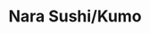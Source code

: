 ---
layout: place
title: "Nara Sushi/Kumo"
permalink: /new-york/new-york/nara-sushi-kumo.html
stateAbbr: NY
stateName: New York
cityName: New York
seo:
  name: "Nara Sushi/Kumo"
  type: Restaurant
  links: http://narasushi76.com/
description: "Straightforward, cozy restaurant with classic sushi & sashimi offerings, plus teriyaki & tempura. Nara Sushi/Kumo serves delicious sushi in New York, New York. Try fresh Japanese dishes for a great dining experience. Available for takeout, delivery, lunch, and dinner."
place_id: ChIJ2RlwJAJbwokR0Eb2TdnRAIU
photos:
  - name: >-
      places/ChIJ2RlwJAJbwokR0Eb2TdnRAIU/photos/AeeoHcJfftF0ZexLxPF3ytKDSQN4USrYU3ak2ReTtevD_Xv8oxZVKW4brVMwtTYlTGEIZvtpM2sRKa_kgXdW7fx8kLYYn0k87O55022OFoZ8q-2HNah3tv7Osbtws4IEMdDkZr3dujCWiYi-ezx_5u1-BCS23kwur4F0LH1YAdCi7il9PGyi_k9E28WXFscXJZVgf44oPYw-Aj1Rfj1g4yVLN1n_eQrVWNlE5dNguaoSLnjr7ENWyf0GeS9YAjbSp0Pn1idMnnFwY_1OYF7tYZks8xkD7mdnmoxmJa-zb2i8uBF0PA
    widthPx: 4032
    heightPx: 3024
    authorAttributions:
      - displayName: Nara Sushi/Kumo
        uri: https://maps.google.com/maps/contrib/110767719273537525320
        photoUri: >-
          https://lh3.googleusercontent.com/a-/ALV-UjUl1uVcA-o9QaPDt5T0R9B1jHW2VFbeQfCrVm6mJTfiwbUOgSM=s100-p-k-no-mo
    flagContentUri: >-
      https://www.google.com/local/imagery/report/?cb_client=maps_api_places.places_api&image_key=!1e10!2sAF1QipOP2w2Hoq_7zffgHtXgd3MZ0bIaYTu3SFlSnwai&hl=en-US
    googleMapsUri: >-
      https://www.google.com/maps/place//data=!3m4!1e2!3m2!1sAF1QipOP2w2Hoq_7zffgHtXgd3MZ0bIaYTu3SFlSnwai!2e10!4m2!3m1!1s0x89c25b02247019d9:0x8500d1d94df646d0
  - name: >-
      places/ChIJ2RlwJAJbwokR0Eb2TdnRAIU/photos/AeeoHcLMsa3CVC2ImuQy_cD4ehMlnMCZNSQjNpKeWZg_dVPbXz2YZv64uVN2jPVKKZhWbdd35hNDIHHcVICx6STubJjn4ZR6cyo3uy2WJP-Xvim4PN9bl5HoKD8L2AQRre9n2eHmvkAVSbSqSqEO-dUtQTUp89smnatHPwH-aRLX63hoAtTakJwLDnWSjUwjNOcholMGq2qHEdDXWC0RmFUhO5_HpG3P0xy7jDtMv5fN_ahJ3SW00IiKFci-fqHxt72bqBk1rQe1luHHwCM6X2SHj4QPodfEq7CiY36tSWXne4FqBg
    widthPx: 4000
    heightPx: 2250
    authorAttributions:
      - displayName: Nara Sushi/Kumo
        uri: https://maps.google.com/maps/contrib/110767719273537525320
        photoUri: >-
          https://lh3.googleusercontent.com/a-/ALV-UjUl1uVcA-o9QaPDt5T0R9B1jHW2VFbeQfCrVm6mJTfiwbUOgSM=s100-p-k-no-mo
    flagContentUri: >-
      https://www.google.com/local/imagery/report/?cb_client=maps_api_places.places_api&image_key=!1e10!2sAF1QipNmfmLOQxy1zgorVCN8LL5SFftfZfdGMLkgCHIT&hl=en-US
    googleMapsUri: >-
      https://www.google.com/maps/place//data=!3m4!1e2!3m2!1sAF1QipNmfmLOQxy1zgorVCN8LL5SFftfZfdGMLkgCHIT!2e10!4m2!3m1!1s0x89c25b02247019d9:0x8500d1d94df646d0
  - name: >-
      places/ChIJ2RlwJAJbwokR0Eb2TdnRAIU/photos/AeeoHcJ4zSjjzVcct_v0QOqdL80rxLPeA_UIAPPeuTIk1AC4OtNxIDTEZCpL7K3NK177GzmrDqUKsDxAOq_IS3LDQRVrpGef_wGkgfBXX5ZmkGPt66bpYiERV58MkzP_SUTnpLeAAFa0xsyQ1ADEuz6tsM03gxOpGpNdXTAL5Ptuqqpsty1s4Hg8PewV7ksa8amNgc1ZZQzL7tkEbpiqO_6damwRniZhLp0q1JiVN3OTAdk6rzhkUSTEAnLgUp2FBCuac3tOp3FJj75a5aCCPiZRsUWXT6ABop58wWcjGVFO7o_qpICBfknQJTqS-AKXtQkHhmGw2HI-cWQDV0hbKAtx2K3gToi7ntM6CK4KXQ7k5k-wkqHCHcXm3KCm2sKI4I8k12e3DT4Rw5uu09ao_tvbudwX2irkmHsASZNU4bbOYzqOUX2SMUNuNOw11Prk9XgU
    widthPx: 4000
    heightPx: 3000
    authorAttributions:
      - displayName: Rick Hung
        uri: https://maps.google.com/maps/contrib/100595663891721293437
        photoUri: >-
          https://lh3.googleusercontent.com/a-/ALV-UjXU1cQXxxfU8CmW-UMrnsUxyvClffiJzGoZSbD7fZxTA4Pa0AsRfQ=s100-p-k-no-mo
    flagContentUri: >-
      https://www.google.com/local/imagery/report/?cb_client=maps_api_places.places_api&image_key=!1e10!2sCIABIhAA3ilWBQrfaGfgsB0AA6f-&hl=en-US
    googleMapsUri: >-
      https://www.google.com/maps/place//data=!3m4!1e2!3m2!1sCIABIhAA3ilWBQrfaGfgsB0AA6f-!2e10!4m2!3m1!1s0x89c25b02247019d9:0x8500d1d94df646d0
  - name: >-
      places/ChIJ2RlwJAJbwokR0Eb2TdnRAIU/photos/AeeoHcJe2DACzNAcqsBhz-1UXXtxTA07-31EzYg7xiq30N2FQ2k_cgRPQqeaxmbu9Kp_FOmni1sN_W4qodKsnhZieXszUCV-kI3_mmB1jx-AkSZk3kWwrlU-nUMsNXBdXtnE_XWJMw9Z_uFXF_aYr3am59ITxzji7ng-DZbijRhUiGwM_QFiWeQqHPfgEivJ_X6h2VrG9DFMVrVk7gWL9wEdcgGOjCta9O4T6xQ0NHtF16ECGoYGXIiTTDXiT4BpfswhSK-YiCzDj9XgDq9CZctmUIfZ9Iy3086sNb1llOz7tuD_ktzavhBg53O-LMdoApfBNMYnz1MC8_hlJuv3KemQrJp11xrua4pjS_dUmYLFfUDUrjCu1fcGhh5uWX2dmdBQrnwnEIL1L3AGgectjU7JCdkcnGePNuiUb3ye04WBdatJ1Q
    widthPx: 4030
    heightPx: 3022
    authorAttributions:
      - displayName: Cosmin Nastasa
        uri: https://maps.google.com/maps/contrib/108091021310685947312
        photoUri: >-
          https://lh3.googleusercontent.com/a-/ALV-UjWzkEnYIpnm4iYY53ORNKaSDQAhvBV3oAcASAwp8qek3lqt8AuE=s100-p-k-no-mo
    flagContentUri: >-
      https://www.google.com/local/imagery/report/?cb_client=maps_api_places.places_api&image_key=!1e10!2sCIHM0ogKEICAgIDz362MSQ&hl=en-US
    googleMapsUri: >-
      https://www.google.com/maps/place//data=!3m4!1e2!3m2!1sCIHM0ogKEICAgIDz362MSQ!2e10!4m2!3m1!1s0x89c25b02247019d9:0x8500d1d94df646d0
  - name: >-
      places/ChIJ2RlwJAJbwokR0Eb2TdnRAIU/photos/AeeoHcIYk6k_xlUUTtBEyegozRBrtJlW6ov-6zVdiAKsyYUKCLuHGJqnJCNfGV5JATQjcvjSs9g_GbJf-Jzu9RBxeL8QXw5mKICgy63CpXjxkFHkJ73_q5kcPdbhirw34S6Q0sxN_tsfG3VWsuQwO9uKm7xKsjKyP2wYVMZ_VOT8TG2dAiAu1e9sozSQJ0N63bfI-e6AjbJfNvCKyJ8l1s8RWOF-390EiBt29_WjvOclvj7gG8hCRYfFzHr5XuYFsTd907zWvDAlTqrOoIajCc3uEAVBp4DlcEjpKXMHjHGlmA12tHcKYY-EPTAgY2ifCf_KPR--hAc4gRaAudMw-FDQU73Ty5W4ewR2663crBgzi2mvBLFl10NG8_3L5Vl8mtl8LerpocRqp6gK-eXxgNo_zR1sNkyZhwZOuU4JHVXuOhD8zqc
    widthPx: 4032
    heightPx: 3024
    authorAttributions:
      - displayName: Stéphanie C
        uri: https://maps.google.com/maps/contrib/114344533684703676968
        photoUri: >-
          https://lh3.googleusercontent.com/a/ACg8ocKgkG8W8PTSEu7SLaY5OkjmUOr_cdEy21B_FDw3mlDy9bmS=s100-p-k-no-mo
    flagContentUri: >-
      https://www.google.com/local/imagery/report/?cb_client=maps_api_places.places_api&image_key=!1e10!2sCIHM0ogKEICAgIDT2-XqswE&hl=en-US
    googleMapsUri: >-
      https://www.google.com/maps/place//data=!3m4!1e2!3m2!1sCIHM0ogKEICAgIDT2-XqswE!2e10!4m2!3m1!1s0x89c25b02247019d9:0x8500d1d94df646d0
  - name: >-
      places/ChIJ2RlwJAJbwokR0Eb2TdnRAIU/photos/AeeoHcKR8sxIOi39ki8sFGIUipwe5quv7Ujt4724yYthp8akqr5N5mflM56zEj97YuLaig-6s2bFgn77VBRnJbWg1BxzbBfDqyQOD8vvQOWKoHoZbcYP0L39Exp0NFSgGhDPR200b2wPsI4J7ELEoB8TG306NSWag78HWQhQIHT2v0m4MLn2xEbAtmOwVLPUeGK7JJ9vC3hqLPOF7FXD4-JF4YHBPzArEap5c9mcTSr5nrIsTo91qgtAucDPUqMTPB3ywZDDqxSfo0giBaoOIrbxeolya3JuDYM3WxRfxAPO95PLj8LapRCG5BhNrhMTOaSIoWDRLxH--5p7_l5PPc5whd0HYjDbV7Ougz3qRJpiP9mvo-s7MpIg6c1siVw7YD7Maos1z0QtyG2EugYNbLNvkJ06zLwk8pBLi5I9Sy9hjRHGZuod
    widthPx: 4000
    heightPx: 2252
    authorAttributions:
      - displayName: Hugo Hernandez
        uri: https://maps.google.com/maps/contrib/113920320913890939598
        photoUri: >-
          https://lh3.googleusercontent.com/a-/ALV-UjWc00aKzHuFh7pOA43LgNp--fX4XoeoLS_dThXFiS3QlBXZtIfD=s100-p-k-no-mo
    flagContentUri: >-
      https://www.google.com/local/imagery/report/?cb_client=maps_api_places.places_api&image_key=!1e10!2sCIHM0ogKEICAgMCIrsyH9gE&hl=en-US
    googleMapsUri: >-
      https://www.google.com/maps/place//data=!3m4!1e2!3m2!1sCIHM0ogKEICAgMCIrsyH9gE!2e10!4m2!3m1!1s0x89c25b02247019d9:0x8500d1d94df646d0
  - name: >-
      places/ChIJ2RlwJAJbwokR0Eb2TdnRAIU/photos/AeeoHcJRujyhqAMgVeL76oYpYM6j5VY0aV2TthkXMkp-5P3e0XTelJHpAP3ajALJ2NvCIln0dWmKFVfaenCuaV5U8A8utnI8LbwZNvpPPccGBPmyyTE-6ad4QkJ4HR-jAX-rp1G0jDERfI9J7d6zEGhu7sbYnX_uzJajQ9-51Ty8kqihZeEPl1kksZq95ggk28hur23jlgUuk_9uOValB2NvVNQBqZSAitIp4MO8JnPwmxMmFFCKC7sSGItfgik_QnuJCQsiFq-9cUlAp2RGBMeZ6TDBYZl5k4cOlT4ud_FXFcE7Np5Opn_B7Mrls5Y1tOp5HuQfGrbKXH12FbDpEJHY2TReV6e_q4ja4TaOSKp30dKoDQ-LckDIcMHPFOsaSHY4XqXlXSki0znruwmJ8kdzwiJ8A-hR1lMYqhQd5694UF4
    widthPx: 3000
    heightPx: 4000
    authorAttributions:
      - displayName: Christina Huynh
        uri: https://maps.google.com/maps/contrib/113879273757694512511
        photoUri: >-
          https://lh3.googleusercontent.com/a-/ALV-UjWyL-RLdaIOjA5hbaPZqnL2N9vfnHXKObk3ArCw0rHsjIJ-_v1DeQ=s100-p-k-no-mo
    flagContentUri: >-
      https://www.google.com/local/imagery/report/?cb_client=maps_api_places.places_api&image_key=!1e10!2sCIHM0ogKEICAgIDO2PrUbg&hl=en-US
    googleMapsUri: >-
      https://www.google.com/maps/place//data=!3m4!1e2!3m2!1sCIHM0ogKEICAgIDO2PrUbg!2e10!4m2!3m1!1s0x89c25b02247019d9:0x8500d1d94df646d0
  - name: >-
      places/ChIJ2RlwJAJbwokR0Eb2TdnRAIU/photos/AeeoHcI6uym3UA-8d4wTOWJawwISLG8RGxX8ShSXmvjBQgb9UsXyXrlmumaRcsDr53uz5MEaKPlx0lTas5AvFTFtT7URWzHZrrxEsxMuDT_FdO9zDlaxdtdF375sjgdT-LtaC5OpAiWjIqHeLo25k-ES3T1fl1L6EOAWHEmHBIXj9s0hMTgdiHtmuX9dW8VOu-Y3U5vFGG9ktehl_9I5rhm8g-V1eLuhH5FVjK6Fzwyty5RpK1LOxjvWVWpZOgCCTaHmvPsDNXSu2lC88W519pKSo3_XwxvmvDMMl8ovUsB-zHdZI4_LD71sOYaziEVzAReJlzh1wIE5DJED1YZcqxoM8dZZxLjhpqxuD28oSoE0JF1lr6X93F1-GHVVlMvp1B58E25ctR4RfDhuVsA0blfxGEl5Ego3e2LPE4voNV9Ysm9-ZA
    widthPx: 4080
    heightPx: 3072
    authorAttributions:
      - displayName: Clayton Chua
        uri: https://maps.google.com/maps/contrib/110645412175387064265
        photoUri: >-
          https://lh3.googleusercontent.com/a-/ALV-UjX4-QUiw8v_7QwAVAljRZXS-xJBACoVQbkMg1lywJR4QKIe7NPk=s100-p-k-no-mo
    flagContentUri: >-
      https://www.google.com/local/imagery/report/?cb_client=maps_api_places.places_api&image_key=!1e10!2sCIHM0ogKEICAgICXsvzqeQ&hl=en-US
    googleMapsUri: >-
      https://www.google.com/maps/place//data=!3m4!1e2!3m2!1sCIHM0ogKEICAgICXsvzqeQ!2e10!4m2!3m1!1s0x89c25b02247019d9:0x8500d1d94df646d0
  - name: >-
      places/ChIJ2RlwJAJbwokR0Eb2TdnRAIU/photos/AeeoHcJKvNjGOtn4XTOWXBE44BPOGE7eYEXUT-SrWce8eARLvUNchsCFvwO5fNvryyR5RsyyhTGPt8kLd2yIEhnUil_5HbWRtp8B8TfUSPIybmRYhjgDIoiN0Tz3qLEEY7GUJqFP9M7bK90BKkNpHdWKy-hkfKzk1vV-WZaK-WAaBf9tn9lDq1e5poGOq7vsbOoikfZ1a_JavBddu0gU_h63995hoTIY6hU_KhFrpBqfIzTDs-wtaEmi-M3nG32jDHBbLGxVekRF4EjYxEP387rd8kFjMiFqG8wzKPZCFvyN4bL0VoSDtI-HsoQO-8X8hhZKt95OFVEPKtAaG4ExwBeK-myrf4XaRyXh6wTPr_lAEJgTkrKxrOlHI3MsNjvG4ZGLs82udE9lTrSruFe71YpGa98LU_ZdULhDRnZqVWC_Nf1JLNo
    widthPx: 3024
    heightPx: 4032
    authorAttributions:
      - displayName: Cynthia He
        uri: https://maps.google.com/maps/contrib/105097605870268904946
        photoUri: >-
          https://lh3.googleusercontent.com/a-/ALV-UjVtovmcNbomdJcuo-mnnP3kvjfzKnWg2zSjSPqAUdd6IzJtzH7a=s100-p-k-no-mo
    flagContentUri: >-
      https://www.google.com/local/imagery/report/?cb_client=maps_api_places.places_api&image_key=!1e10!2sCIHM0ogKEICAgIDJhr65ygE&hl=en-US
    googleMapsUri: >-
      https://www.google.com/maps/place//data=!3m4!1e2!3m2!1sCIHM0ogKEICAgIDJhr65ygE!2e10!4m2!3m1!1s0x89c25b02247019d9:0x8500d1d94df646d0
  - name: >-
      places/ChIJ2RlwJAJbwokR0Eb2TdnRAIU/photos/AeeoHcKHwsR_uqT0FAVvj5QOH5W9g518FQYPelxfxeCJ4AFCglFKwE4hWG2CxTW-_LIH6B3Ljb3zR3EydMEJz6EqnhpM9ZuhOUEiDZy7HPl_-dlo7x7u8NcliihkzHcAtxXFotkTSZRYhpYS3hMR5cefAcYn17JhK_yLczsjEKieEscNLTVfFw7ykpzUtolpOc1ycBrqkC9hO6G2MjJkz7GqMsRelfIi_BIQQ12845-Ge6I7VROCQtCWZ2gyYdhRAszVWLsZ-C8hZZMRd2Io5Vkm4GbDsgxfrkRfYCJtVzYnOzmoT69dtZOneoSwPHkyMjLGDeMI2y99w2GdOnCGOGL_jk8Kw-U0dRYJkwGDRBAuWh7qYEsm-vw75qcnpHpozvT18GkKrdjNcORezRalP9dsN4rZKI2VO303HCyfT_u7I7w
    widthPx: 3024
    heightPx: 4032
    authorAttributions:
      - displayName: Stempelchaotin S.
        uri: https://maps.google.com/maps/contrib/104463184570756902876
        photoUri: >-
          https://lh3.googleusercontent.com/a-/ALV-UjX9ZyuG2SPVS79o8NK2nDMAtiiRfmBFQthQQ07fimJqgIvU1ajw=s100-p-k-no-mo
    flagContentUri: >-
      https://www.google.com/local/imagery/report/?cb_client=maps_api_places.places_api&image_key=!1e10!2sCIHM0ogKEICAgICzkvGIOg&hl=en-US
    googleMapsUri: >-
      https://www.google.com/maps/place//data=!3m4!1e2!3m2!1sCIHM0ogKEICAgICzkvGIOg!2e10!4m2!3m1!1s0x89c25b02247019d9:0x8500d1d94df646d0
address: 76 Pearl St, New York, NY 10004, USA
street: 76 Pearl St
city: New York
state: NY
zip: '10004'
country: USA
neighborhood: null
latitude: '40.703746'
longitude: '-74.010388'
accessibility_options:
  wheelchairAccessibleParking: false
  wheelchairAccessibleEntrance: true
business_status: OPERATIONAL
name: Nara Sushi/Kumo
google_maps_links:
  directionsUri: >-
    https://www.google.com/maps/dir//''/data=!4m7!4m6!1m1!4e2!1m2!1m1!1s0x89c25b02247019d9:0x8500d1d94df646d0!3e0
  placeUri: https://maps.google.com/?cid=9583890738290509520
  writeAReviewUri: >-
    https://www.google.com/maps/place//data=!4m3!3m2!1s0x89c25b02247019d9:0x8500d1d94df646d0!12e1
  reviewsUri: >-
    https://www.google.com/maps/place//data=!4m4!3m3!1s0x89c25b02247019d9:0x8500d1d94df646d0!9m1!1b1
  photosUri: >-
    https://www.google.com/maps/place//data=!4m3!3m2!1s0x89c25b02247019d9:0x8500d1d94df646d0!10e5
primary_type: Sushi Restaurant
opening_hours:
  regular: null
  current: null
secondary_opening_hours:
  regular:
    weekdayDescriptions: null
    type: null
  current:
    weekdayDescriptions: null
    type: null
phone: (646) 720-0202
price_level: null
price_range: $10 &ndash; $20
rating: '4.5'
rating_count: 337
website: http://narasushi76.com/
reviews:
  - name: >-
      places/ChIJ2RlwJAJbwokR0Eb2TdnRAIU/reviews/ChZDSUhNMG9nS0VJQ0FnTUNJcnN5SEZnEAE
    relativePublishTimeDescription: a week ago
    rating: 5
    text:
      text: >-
        Nara Sushi/Kumo is a cozy, hole-in-the-wall kind of spot that quietly
        impresses. It’s small, but the experience feels big where it
        counts—fresh food, clean vibes, and friendly, attentive service.


        The anime-themed decor adds a fun touch, and everything inside was neat
        and inviting. It’s a calm, quiet atmosphere—perfect for a chill meal
        without the noise or crowds.


        Food came out looking great. We had a mix of bento boxes and sushi
        rolls. While the rolls weren’t the biggest I’ve had, at $8 a roll, it’s
        a pretty fair deal these days. The wasabi? Let’s just say it brought the
        burn—and I loved it. So many places miss the mark on that little detail.


        One small letdown was the absence of karaage, which my son was really
        looking forward to. It’s a pretty common dish in Japanese restaurants,
        and I’d love to see them add it to the menu someday.


        As for whether I’d come back? Naturally. Should I be in town again, I’d
        definitely swing by. This place isn’t one of those “one-and-done”
        visits—it’s got return-worthy charm, especially if you’re into laid-back
        spots with legit sushi and good service.


        Hugo’s Take:

        🟢 Not a one-and-done. Would visit again.


        🍱 Bento ✅

        🍣 Sushi ✅

        🍶 Sake ✅


        Missing my son’s go-to (karaage), but still not a one-and-done.


        📍 Nara Sushi / Kumo | Manhattan

        #FoodieFinds #SushiLovers #NYCEats #LocalGuideLife #NotAOneAndDone
      languageCode: en
    originalText:
      text: >-
        Nara Sushi/Kumo is a cozy, hole-in-the-wall kind of spot that quietly
        impresses. It’s small, but the experience feels big where it
        counts—fresh food, clean vibes, and friendly, attentive service.


        The anime-themed decor adds a fun touch, and everything inside was neat
        and inviting. It’s a calm, quiet atmosphere—perfect for a chill meal
        without the noise or crowds.


        Food came out looking great. We had a mix of bento boxes and sushi
        rolls. While the rolls weren’t the biggest I’ve had, at $8 a roll, it’s
        a pretty fair deal these days. The wasabi? Let’s just say it brought the
        burn—and I loved it. So many places miss the mark on that little detail.


        One small letdown was the absence of karaage, which my son was really
        looking forward to. It’s a pretty common dish in Japanese restaurants,
        and I’d love to see them add it to the menu someday.


        As for whether I’d come back? Naturally. Should I be in town again, I’d
        definitely swing by. This place isn’t one of those “one-and-done”
        visits—it’s got return-worthy charm, especially if you’re into laid-back
        spots with legit sushi and good service.


        Hugo’s Take:

        🟢 Not a one-and-done. Would visit again.


        🍱 Bento ✅

        🍣 Sushi ✅

        🍶 Sake ✅


        Missing my son’s go-to (karaage), but still not a one-and-done.


        📍 Nara Sushi / Kumo | Manhattan

        #FoodieFinds #SushiLovers #NYCEats #LocalGuideLife #NotAOneAndDone
      languageCode: en
    authorAttribution:
      displayName: Hugo Hernandez
      uri: https://www.google.com/maps/contrib/113920320913890939598/reviews
      photoUri: >-
        https://lh3.googleusercontent.com/a-/ALV-UjWc00aKzHuFh7pOA43LgNp--fX4XoeoLS_dThXFiS3QlBXZtIfD=s128-c0x00000000-cc-rp-mo-ba4
    publishTime: '2025-04-02T01:53:28.525388Z'
    flagContentUri: >-
      https://www.google.com/local/review/rap/report?postId=ChZDSUhNMG9nS0VJQ0FnTUNJcnN5SEZnEAE&d=17924085&t=1
    googleMapsUri: >-
      https://www.google.com/maps/reviews/data=!4m6!14m5!1m4!2m3!1sChZDSUhNMG9nS0VJQ0FnTUNJcnN5SEZnEAE!2m1!1s0x89c25b02247019d9:0x8500d1d94df646d0
  - name: >-
      places/ChIJ2RlwJAJbwokR0Eb2TdnRAIU/reviews/ChdDSUhNMG9nS0VJQ0FnTURBN3BYcHlBRRAB
    relativePublishTimeDescription: 2 months ago
    rating: 5
    text:
      text: >-
        Such a gem of a sushi spot! The fish was incredibly fresh, the flavors
        were perfectly balanced, and every bite was a delight. The space is
        small and cozy, which adds to the charm, and the service was just as
        perfect as the food. If you’re looking for high-quality sushi in an
        intimate setting, this place is a must-visit.
      languageCode: en
    originalText:
      text: >-
        Such a gem of a sushi spot! The fish was incredibly fresh, the flavors
        were perfectly balanced, and every bite was a delight. The space is
        small and cozy, which adds to the charm, and the service was just as
        perfect as the food. If you’re looking for high-quality sushi in an
        intimate setting, this place is a must-visit.
      languageCode: en
    authorAttribution:
      displayName: Stepan Filenko
      uri: https://www.google.com/maps/contrib/113077533689622609791/reviews
      photoUri: >-
        https://lh3.googleusercontent.com/a-/ALV-UjU1HEUz-KdP1CCZOc3DCz-Hcrb8virv9y3oikzSFlDvKuBHZRgm=s128-c0x00000000-cc-rp-mo-ba5
    publishTime: '2025-02-09T05:34:31.491486Z'
    flagContentUri: >-
      https://www.google.com/local/review/rap/report?postId=ChdDSUhNMG9nS0VJQ0FnTURBN3BYcHlBRRAB&d=17924085&t=1
    googleMapsUri: >-
      https://www.google.com/maps/reviews/data=!4m6!14m5!1m4!2m3!1sChdDSUhNMG9nS0VJQ0FnTURBN3BYcHlBRRAB!2m1!1s0x89c25b02247019d9:0x8500d1d94df646d0
  - name: >-
      places/ChIJ2RlwJAJbwokR0Eb2TdnRAIU/reviews/ChZDSUhNMG9nS0VJQ0FnTURRdG9ta2V3EAE
    relativePublishTimeDescription: a month ago
    rating: 5
    text:
      text: >-
        Small and cute place with very fresh sushi 🍣

        In the noon time there are a lot of people coming for a lunch break and
        there are not many table so be ready to wait during this time.

        But it’s definitely worthy!

        Service is very quick and nice. We’ve been to Japan and Nara sushi
        reminds us Japan a lot!
      languageCode: en
    originalText:
      text: >-
        Small and cute place with very fresh sushi 🍣

        In the noon time there are a lot of people coming for a lunch break and
        there are not many table so be ready to wait during this time.

        But it’s definitely worthy!

        Service is very quick and nice. We’ve been to Japan and Nara sushi
        reminds us Japan a lot!
      languageCode: en
    authorAttribution:
      displayName: Andrii Lytvak
      uri: https://www.google.com/maps/contrib/103034604928029839217/reviews
      photoUri: >-
        https://lh3.googleusercontent.com/a-/ALV-UjWqERlL_yqX19AnJQEfMOIejyXol8UN3jjH01sQmjhbrZ_KUovc=s128-c0x00000000-cc-rp-mo-ba3
    publishTime: '2025-03-11T01:41:18.691483Z'
    flagContentUri: >-
      https://www.google.com/local/review/rap/report?postId=ChZDSUhNMG9nS0VJQ0FnTURRdG9ta2V3EAE&d=17924085&t=1
    googleMapsUri: >-
      https://www.google.com/maps/reviews/data=!4m6!14m5!1m4!2m3!1sChZDSUhNMG9nS0VJQ0FnTURRdG9ta2V3EAE!2m1!1s0x89c25b02247019d9:0x8500d1d94df646d0
  - name: >-
      places/ChIJ2RlwJAJbwokR0Eb2TdnRAIU/reviews/ChdDSUhNMG9nS0VJQ0FnSURud2VmVDNnRRAB
    relativePublishTimeDescription: 6 months ago
    rating: 5
    text:
      text: >-
        Always my go-to spot for sushi near work! I usually order online for
        pick up and it’s always ready by the time I walk over. Great lunch deal
        for a great price! It’s three rolls and a choice of a soup or salad. I
        always get spicy salmon, salmon avocado, and shrimp tempura. The actual
        restaurant itself is a bit small so it gets a but crowded during lunch
        time when you’re at the entrance trying to pick up the order but overall
        very quick and easy.
      languageCode: en
    originalText:
      text: >-
        Always my go-to spot for sushi near work! I usually order online for
        pick up and it’s always ready by the time I walk over. Great lunch deal
        for a great price! It’s three rolls and a choice of a soup or salad. I
        always get spicy salmon, salmon avocado, and shrimp tempura. The actual
        restaurant itself is a bit small so it gets a but crowded during lunch
        time when you’re at the entrance trying to pick up the order but overall
        very quick and easy.
      languageCode: en
    authorAttribution:
      displayName: Wisely Chang
      uri: https://www.google.com/maps/contrib/111677858095707130005/reviews
      photoUri: >-
        https://lh3.googleusercontent.com/a-/ALV-UjUEfqZTCw8EqRmYw7tjhtKwIXbxYQCumQNgFY5I3_5y1_B--sC2=s128-c0x00000000-cc-rp-mo-ba5
    publishTime: '2024-10-06T16:08:53.147687Z'
    flagContentUri: >-
      https://www.google.com/local/review/rap/report?postId=ChdDSUhNMG9nS0VJQ0FnSURud2VmVDNnRRAB&d=17924085&t=1
    googleMapsUri: >-
      https://www.google.com/maps/reviews/data=!4m6!14m5!1m4!2m3!1sChdDSUhNMG9nS0VJQ0FnSURud2VmVDNnRRAB!2m1!1s0x89c25b02247019d9:0x8500d1d94df646d0
  - name: >-
      places/ChIJ2RlwJAJbwokR0Eb2TdnRAIU/reviews/ChZDSUhNMG9nS0VJQ0FnTUNnMmJqMlBnEAE
    relativePublishTimeDescription: a month ago
    rating: 5
    text:
      text: >-
        The friendly service and thoughtful decor is enough to warrant a great
        review in its own. But the food? Absolutely stellar! This is a must-try
        for foodies and anyone who appreciates original, traditional Japanese
        food. Easily the best Japanese food in its price tier, and even the next
        3 tiers.


        If I'm ever back in NYC there's no chance I'm missing a visit here!
      languageCode: en
    originalText:
      text: >-
        The friendly service and thoughtful decor is enough to warrant a great
        review in its own. But the food? Absolutely stellar! This is a must-try
        for foodies and anyone who appreciates original, traditional Japanese
        food. Easily the best Japanese food in its price tier, and even the next
        3 tiers.


        If I'm ever back in NYC there's no chance I'm missing a visit here!
      languageCode: en
    authorAttribution:
      displayName: Yoav Goldhorn
      uri: https://www.google.com/maps/contrib/102305550157763289798/reviews
      photoUri: >-
        https://lh3.googleusercontent.com/a/ACg8ocKwwnK_Kc0MTX9VMs5cWmRSLWvSGZbX7Et9Va6_g8ifiGm9FA=s128-c0x00000000-cc-rp-mo
    publishTime: '2025-02-18T22:25:47.275483Z'
    flagContentUri: >-
      https://www.google.com/local/review/rap/report?postId=ChZDSUhNMG9nS0VJQ0FnTUNnMmJqMlBnEAE&d=17924085&t=1
    googleMapsUri: >-
      https://www.google.com/maps/reviews/data=!4m6!14m5!1m4!2m3!1sChZDSUhNMG9nS0VJQ0FnTUNnMmJqMlBnEAE!2m1!1s0x89c25b02247019d9:0x8500d1d94df646d0
parking_options:
  paidStreetParking: true
  valetParking: false
payment_options:
  acceptsCreditCards: true
  acceptsDebitCards: true
  acceptsCashOnly: false
  acceptsNfc: true
allow_dogs: null
curbside_pickup: null
delivery: true
dine_in: true
good_for_children: null
good_for_groups: null
good_for_sports: false
live_music: false
menu_for_children: false
outdoor_seating: false
reservable: true
restroom: true
serves_beer: true
serves_breakfast: null
serves_brunch: null
serves_cocktails: null
serves_coffee: false
serves_dinner: true
serves_dessert: true
serves_lunch: true
serves_vegetarian_food: true
serves_wine: true
takeout: true
summary: >-
  Straightforward, cozy restaurant with classic sushi & sashimi offerings, plus
  teriyaki & tempura.

---